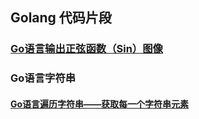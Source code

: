 ## Golang 代码片段

### [Go语言输出正弦函数（Sin）图像](./markdown/out-sin-func-picture.md)

### Go语言字符串

#### [Go语言遍历字符串——获取每一个字符串元素](./markdown/traversing-string.md)